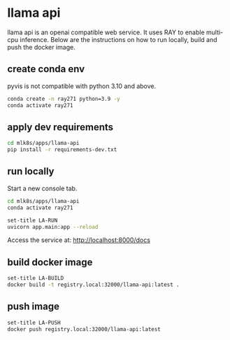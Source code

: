 # llama api

llama api is an openai compatible web service. It uses RAY to enable multi-cpu inference. Below are the instructions on how to run locally, build and push the docker image.

## create conda env

pyvis is not compatible with python 3.10 and above.

```bash
conda create -n ray271 python=3.9 -y 
conda activate ray271 
```

## apply dev requirements

```bash
cd mlk8s/apps/llama-api 
pip install -r requirements-dev.txt 
```

## run locally

Start a new console tab.

```bash
cd mlk8s/apps/llama-api 
conda activate ray271

set-title LA-RUN 
uvicorn app.main:app --reload 
```

Access the service at:
[http://localhost:8000/docs](http://localhost:8000/docs)

## build docker image

```bash
set-title LA-BUILD 
docker build -t registry.local:32000/llama-api:latest . 
```

## push image

```bash
set-title LA-PUSH 
docker push registry.local:32000/llama-api:latest 
```
